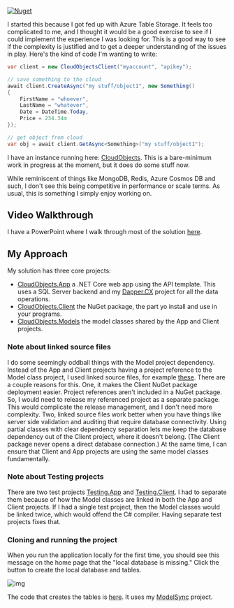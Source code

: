 [![Nuget](https://img.shields.io/nuget/v/AO.CloudObjects.Client)](https://www.nuget.org/packages/AO.CloudObjects.Client/)

I started this because I got fed up with Azure Table Storage. It feels too complicated to me, and I thought it would be a good exercise to see if I could implement the experience I was looking for. This is a good way to see if the complexity is justified and to get a deeper understanding of the issues in play. Here's the kind of code I'm wanting to write:

```csharp
var client = new CloudObjectsClient("myaccount", "apikey");

// save something to the cloud
await client.CreateAsync("my stuff/object1", new Something() 
{
    FirstName = "whoever",
    LastName = "whatever",
    Date = DateTime.Today,
    Price = 234.34m
});

// get object from cloud
var obj = await client.GetAsync<Something>("my stuff/object1");
```
I have an instance running here: [CloudObjects](https://cloudobjects.azurewebsites.net/). This is a bare-minimum work in progress at the moment, but it does do some stuff now.

While reminiscent of things like MongoDB, Redis, Azure Cosmos DB and such, I don't see this being competitive in performance or scale terms. As usual, this is something I simply enjoy working on.

## Video Walkthrough
I have a PowerPoint where I walk through most of the solution [here](https://1drv.ms/v/s!AvguHRnyJtWMma8dGYw1diRp8Bre4g?e=bCxffe).

## My Approach
My solution has three core projects:
- [CloudObjects.App](https://github.com/adamfoneil/CloudObjects/tree/master/CloudObjects.App) a .NET Core web app using the API template. This uses a SQL Server backend and my [Dapper.CX](https://github.com/adamfoneil/Dapper.CX) project for all the data operations.
- [CloudObjects.Client](https://github.com/adamfoneil/CloudObjects/tree/master/CloudObjects.Client) the NuGet package, the part yo install and use in your programs.
- [CloudObjects.Models](https://github.com/adamfoneil/CloudObjects/tree/master/CloudObjects.Models) the model classes shared by the App and Client projects.

### Note about linked source files
I do some seemingly oddball things with the Model project dependency. Instead of the App and Client projects having a project reference to the Model class project, I used linked source files, for example [these](https://github.com/adamfoneil/CloudObjects/blob/master/CloudObjects.Client/CloudObjects.Client.csproj#L17-L23). There are a couple reasons for this. One, it makes the Client NuGet package deployment easier. Project references aren't included in a NuGet package. So, I would need to release my referenced project as a separate package. This would complicate the release management, and I don't need more complexity. Two, linked source files work better when you have things like server side validation and auditing that require database connectivity. Using partial classes with clear dependency separation lets me keep the database dependency out of the Client project, where it doesn't belong. (The Client package never opens a direct database connection.) At the same time, I can ensure that Client and App projects are using the same model classes fundamentally.

### Note about Testing projects
There are two test projects [Testing.App](https://github.com/adamfoneil/CloudObjects/tree/master/Testing.App) and [Testing.Client](https://github.com/adamfoneil/CloudObjects/tree/master/Testing.Client). I had to separate them because of how the Model classes are linked in both the App and Client projects. If I had a single test project, then the Model classes would be linked twice, which would offend the C# compiler. Having separate test projects fixes that.

### Cloning and running the project
When you run the application locally for the first time, you should see this message on the home page that the "local database is missing." Click the button to create the local database and tables.

![img](https://adamosoftware.blob.core.windows.net:443/images/cloud-obj.png)

The code that creates the tables is [here](https://github.com/adamfoneil/CloudObjects/blob/master/CloudObjects.App/Controllers/HomeController.cs#L69). It uses my [ModelSync](https://github.com/adamfoneil/ModelSync) project.
